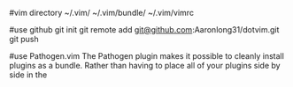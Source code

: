 #vim directory
    ~/.vim/
    ~/.vim/bundle/
    ~/.vim/vimrc

#use github
    git init
    git remote add git@github.com:Aaronlong31/dotvim.git
    git push

#use Pathogen.vim
    The Pathogen plugin makes it possible to cleanly install plugins as a bundle. Rather than having to place all of your plugins side by side in the
